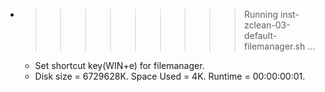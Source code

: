 * >>>>>>>>> Running inst-zclean-03-default-filemanager.sh ...
  * Set shortcut key(WIN+e) for filemanager.
  * Disk size = 6729628K. Space Used = 4K. Runtime = 00:00:00:01.
